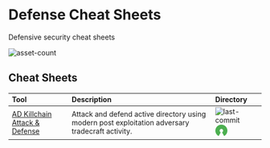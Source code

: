 # Defense Cheat Sheets

Defensive security cheat sheets

![asset-count](https://img.shields.io/badge/Tools%20%26%20Resources%20Available-1-3c85d4?style=for-the-badge)




## Cheat Sheets

| Tool | Description | Directory |
| :--- | :--- | :--- |
| [AD Killchain Attack & Defense](https://github.com/infosecn1nja/AD-Attack-Defense) | Attack and defend active directory using modern post exploitation adversary tradecraft activity. | ![last-commit](https://img.shields.io/github/last-commit/infosecn1nja/AD-Attack-Defense?color=3c85d4&style=flat-square) ![opensource](../icons/opensource.png) |


